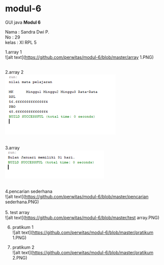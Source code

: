 # modul-6
GUI java 
<b> Modul 6 </b>

Nama : Sandra Dwi P.<br>
No   : 29<br>
kelas : XI RPL 5<br>

1.array 1 <br>
![alt text](https://github.com/perwitas/modul-6/blob/master/array 1.PNG)<br>
<br>

2.array 2<br>
![alt text](https://github.com/perwitas/modul-6/blob//master/array2.PNG)<br>
<br>

3.array<br>
![alt text](https://github.com/perwitas/modul-6/blob/master/array.PNG)<br>
<br>

4.pencarian sederhana <br>
![alt text](https://github.com/perwitas/modul-6/blob/master/pencarian sederhana.PNG)<br>
<br>
5. test array <br>
![alt text](https://github.com/perwitas/modul-6/blob/master/test array.PNG)<br>

6. pratikum 1<br>
![alt text](https://github.com/perwitas/modul-6/blob/master/pratikum 1.PNG)<br>

7. pratikum 2 <br>
![alt text](https://github.com/perwitas/modul-6/blob/master/pratikum 2.PNG)<br>
